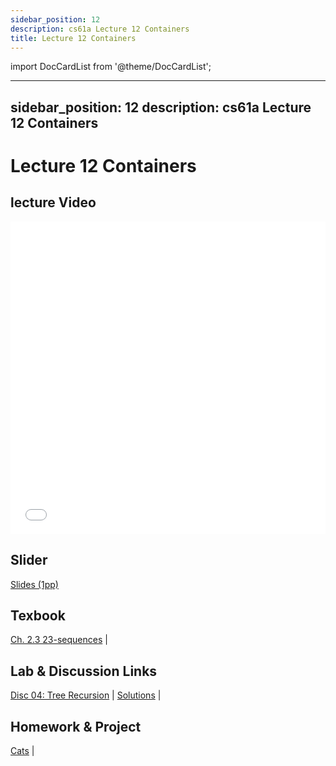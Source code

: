 ```yaml
---
sidebar_position: 12
description: cs61a Lecture 12 Containers
title: Lecture 12 Containers
---
```


import DocCardList from '@theme/DocCardList';

---
sidebar_position: 12
description: cs61a  Lecture 12 Containers
---
# Lecture 12 Containers
## lecture Video

<iframe src="//player.bilibili.com/player.html?aid=277746636&bvid=BV17c411f78k&cid=1311465503&p=1&high_quality=1&danmaku=0" scrolling="no" border="0" frameborder="no" framespacing="0" allowfullscreen="true" allowfullscreen="allowfullscreen" width="100%" height="500" scrolling="no" frameborder="0" sandbox="allow-top-navigation allow-same-origin allow-forms allow-scripts"> </iframe>

## Slider
[Slides (1pp)](/resource/cs61a/12-Containers_1pp.pdf)
## Texbook
[Ch. 2.3 23-sequences](https://www.composingprograms.com/pages/23-sequences.html) | 

## Lab & Discussion Links
[Disc 04: Tree Recursion](./dis/disc04.md) | [Solutions](./dis/sol-disc04.md) | 

## Homework & Project
[Cats](./project/cats.md) | 


<DocCardList />

